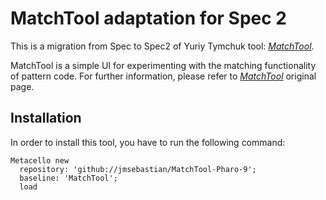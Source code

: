 # MatchTool adaptation for Spec 2
This is a migration from Spec to Spec2 of Yuriy Tymchuk tool: [_MatchTool_](https://github.com/Uko/MatchTool).

MatchTool is a simple UI for experimenting with the matching functionality of pattern code.
For further information, please refer to [_MatchTool_](https://github.com/Uko/MatchTool) original page.

Installation
------------
In order to install this tool, you have to run the following command:

    Metacello new
      repository: 'github://jmsebastian/MatchTool-Pharo-9';
      baseline: 'MatchTool';
      load
